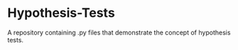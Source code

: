 # Hypothesis-Tests
A repository containing .py files that demonstrate the concept of hypothesis tests.

